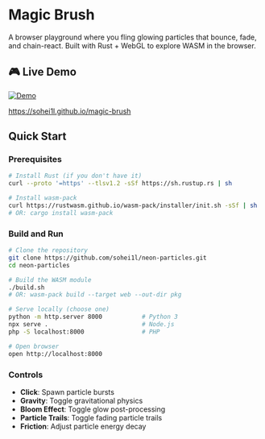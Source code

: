 # Magic Brush

A browser playground where you fling glowing particles that bounce, fade, and chain-react. Built with Rust + WebGL to explore WASM in the browser.

## 🎮 Live Demo

[![Demo](https://img.shields.io/badge/Live%20Demo-Neon%20Particles-blue?style=for-the-badge)](https://sohei1l.github.io/magic-brush)

https://sohei1l.github.io/magic-brush

## Quick Start

### Prerequisites

```bash
# Install Rust (if you don't have it)
curl --proto '=https' --tlsv1.2 -sSf https://sh.rustup.rs | sh

# Install wasm-pack
curl https://rustwasm.github.io/wasm-pack/installer/init.sh -sSf | sh
# OR: cargo install wasm-pack
```

### Build and Run

```bash
# Clone the repository
git clone https://github.com/sohei1l/neon-particles.git
cd neon-particles

# Build the WASM module
./build.sh
# OR: wasm-pack build --target web --out-dir pkg

# Serve locally (choose one)
python -m http.server 8000           # Python 3
npx serve .                          # Node.js
php -S localhost:8000                # PHP

# Open browser
open http://localhost:8000
```

### Controls

- **Click**: Spawn particle bursts
- **Gravity**: Toggle gravitational physics
- **Bloom Effect**: Toggle glow post-processing
- **Particle Trails**: Toggle fading particle trails
- **Friction**: Adjust particle energy decay
